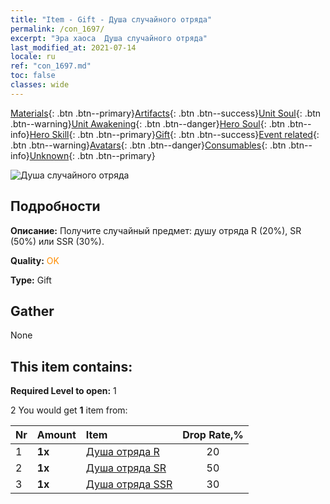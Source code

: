 ```yaml
---
title: "Item - Gift - Душа случайного отряда"
permalink: /con_1697/
excerpt: "Эра хаоса  Душа случайного отряда"
last_modified_at: 2021-07-14
locale: ru
ref: "con_1697.md"
toc: false
classes: wide
---
```

 [Materials](/ItemsRU/){: .btn .btn--primary}[Artifacts](/ItemsRU/Artifacts/){: .btn .btn--success}[Unit Soul](/ItemsRU/UnitSoul/){: .btn .btn--warning}[Unit Awakening](/ItemsRU/UnitAwakening/){: .btn .btn--danger}[Hero Soul](/ItemsRU/HeroSoul/){: .btn .btn--info}[Hero Skill](/ItemsRU/HeroSkill/){: .btn .btn--primary}[Gift](/ItemsRU/Gift/){: .btn .btn--success}[Event related](/ItemsRU/Events/){: .btn .btn--warning}[Avatars](/ItemsRU/Avatars/){: .btn .btn--danger}[Consumables](/ItemsRU/Consumables/){: .btn .btn--info}[Unknown](/ItemsRU/Unknown/){: .btn .btn--primary}

 ![Душа случайного отряда](/images/t/i_10019.png)

## Подробности
 **Описание:** Получите случайный предмет: душу отряда R (20%), SR (50%) или SSR (30%).

 **Quality:** <span style="color: #FF8C00">OK</span>

 **Type:** Gift

## Gather

  None

## This item contains:

 **Required Level to open:** 1

 2 You would get **1** item  from:

  | Nr | Amount |     Item    | Drop Rate,% |
  |:---|:-------|:------------|:---------:|
  | 1 |  **1x** | [Душа отряда R](/ItemsRU/con_533/) | 20 | 
  | 2 |  **1x** | [Душа отряда SR](/ItemsRU/con_534/) | 50 | 
  | 3 |  **1x** | [Душа отряда SSR](/ItemsRU/con_535/) | 30 | 
